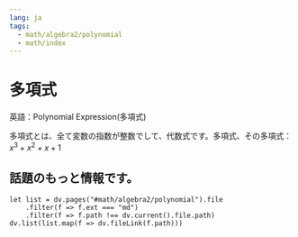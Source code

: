 ```yaml
---
lang: ja
tags:
  - math/algebra2/polynomial
  - math/index
---
```


# 多項式

英語：Polynomial Expression(多項式)

多項式とは、全て変数の指数が整数でして、代数式です。多項式、その多項式：$x^3+x^2+x+1$

## 話題のもっと情報です。

```dataviewjs
let list = dv.pages("#math/algebra2/polynomial").file
	.filter(f => f.ext === "md")
	.filter(f => f.path !== dv.current().file.path)
dv.list(list.map(f => dv.fileLink(f.path)))
```
